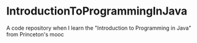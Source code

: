 # IntroductionToProgrammingInJava
A code repository when I learn the "Introduction to Programming in Java" from Princeton's mooc
